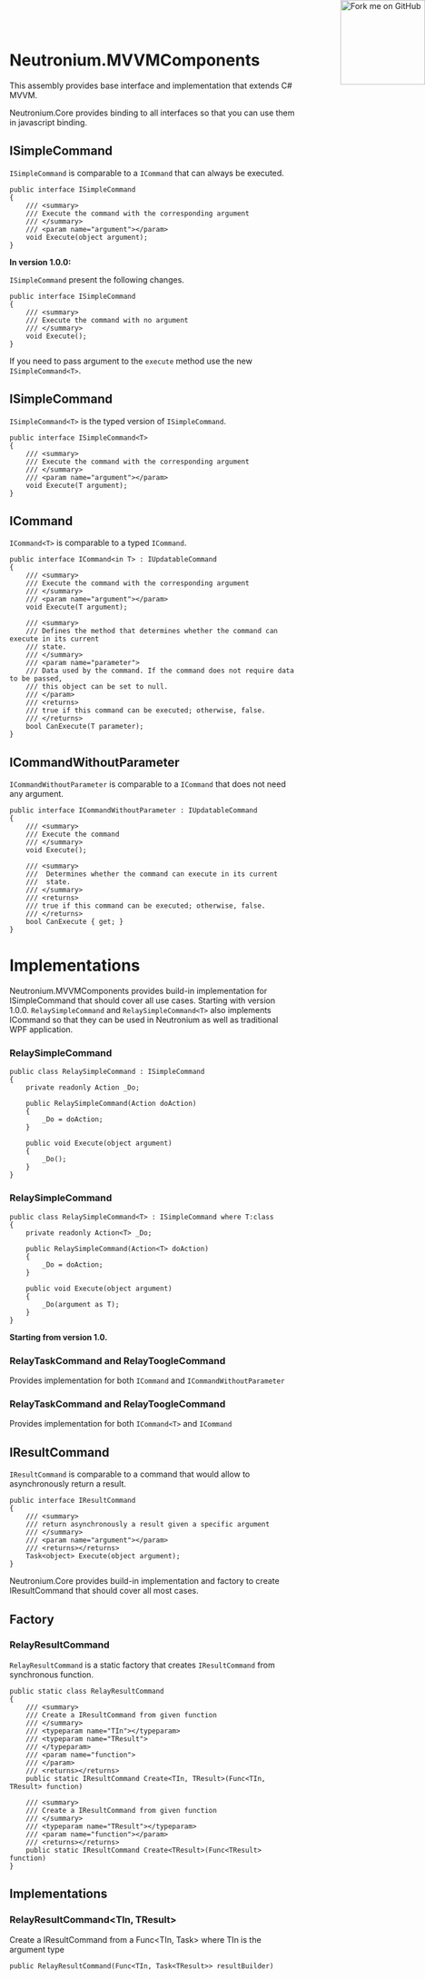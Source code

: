 <a href="https://github.com/NeutroniumCore/Neutronium" target="_blank">
  <img
    style="position: fixed; top: 0; right: 0; border: 0; z-index:99999"
    width="149"
    height="149"
    src="https://github.blog/wp-content/uploads/2008/12/forkme_right_gray_6d6d6d.png?resize=149%2C149"
    class="attachment-full size-full"
    alt="Fork me on GitHub"
    data-recalc-dims="1"
  />
</a>

# Neutronium.MVVMComponents

This assembly provides base interface and implementation that extends C# MVVM.

Neutronium.Core provides binding to all interfaces so that you can use them in javascript binding.


## ISimpleCommand

`ISimpleCommand` is comparable to a `ICommand` that can always be executed. 


```CSharp
public interface ISimpleCommand
{
    /// <summary>
    /// Execute the command with the corresponding argument
    /// </summary>
    /// <param name="argument"></param>
    void Execute(object argument);
}
```

**In version 1.0.0:**

`ISimpleCommand` present the following changes.

```CSharp
public interface ISimpleCommand
{
    /// <summary>
    /// Execute the command with no argument
    /// </summary>
    void Execute();
}
```

If you need to pass argument to the `execute` method use the new `ISimpleCommand<T>`.


## ISimpleCommand<T>

`ISimpleCommand<T>` is the typed version of `ISimpleCommand`. 


```CSharp
public interface ISimpleCommand<T>
{
    /// <summary>
    /// Execute the command with the corresponding argument
    /// </summary>
    /// <param name="argument"></param>
    void Execute(T argument);
}
```

## ICommand<T>

`ICommand<T>` is comparable to a typed `ICommand`. 


```CSharp
public interface ICommand<in T> : IUpdatableCommand
{
    /// <summary>
    /// Execute the command with the corresponding argument
    /// </summary>
    /// <param name="argument"></param>
    void Execute(T argument);

    /// <summary>
    /// Defines the method that determines whether the command can execute in its current
    /// state.
    /// </summary>
    /// <param name="parameter">
    /// Data used by the command. If the command does not require data to be passed,
    /// this object can be set to null.
    /// </param>
    /// <returns>
    /// true if this command can be executed; otherwise, false.
    /// </returns>
    bool CanExecute(T parameter);
}
```

## ICommandWithoutParameter

`ICommandWithoutParameter` is comparable to a `ICommand` that does not need any argument. 


```CSharp
public interface ICommandWithoutParameter : IUpdatableCommand
{
    /// <summary>
    /// Execute the command
    /// </summary>
    void Execute();

    /// <summary>
    ///  Determines whether the command can execute in its current
    ///  state.
    /// </summary>
    /// <returns>
    /// true if this command can be executed; otherwise, false.
    /// </returns>
    bool CanExecute { get; }
}
```

# Implementations

Neutronium.MVVMComponents provides build-in implementation for ISimpleCommand that should cover all use cases.
Starting with version 1.0.0. `RelaySimpleCommand` and `RelaySimpleCommand<T>` also implements ICommand so that they can be used in Neutronium as well as traditional WPF application.


### RelaySimpleCommand

```CSharp
public class RelaySimpleCommand : ISimpleCommand
{
    private readonly Action _Do;

    public RelaySimpleCommand(Action doAction)
    {
        _Do = doAction;
    }

    public void Execute(object argument)
    {
        _Do();
    }
}
```

### RelaySimpleCommand<T>

```CSharp
public class RelaySimpleCommand<T> : ISimpleCommand where T:class
{
    private readonly Action<T> _Do;

    public RelaySimpleCommand(Action<T> doAction)
    {
        _Do = doAction;
    }

    public void Execute(object argument)
    {
        _Do(argument as T);
    }
}
```

**Starting from version 1.0.**

### RelayTaskCommand and RelayToogleCommand

Provides implementation for both `ICommand` and `ICommandWithoutParameter`

### RelayTaskCommand<T> and RelayToogleCommand<T>

Provides implementation for both `ICommand<T>` and `ICommand`

## IResultCommand

`IResultCommand` is comparable to a command that would allow to asynchronously return a result.

```CSharp
public interface IResultCommand
{
    /// <summary>
    /// return asynchronously a result given a specific argument
    /// </summary>
    /// <param name="argument"></param>
    /// <returns></returns>
    Task<object> Execute(object argument);
}
```

Neutronium.Core provides build-in implementation and factory to create IResultCommand that should cover all most cases.

## Factory

### RelayResultCommand
`RelayResultCommand`  is a static factory that creates `IResultCommand` from synchronous function.

```CSharp
public static class RelayResultCommand
{
    /// <summary>
    /// Create a IResultCommand from given function
    /// </summary>
    /// <typeparam name="TIn"></typeparam>
    /// <typeparam name="TResult">
    /// </typeparam>
    /// <param name="function">
    /// </param>
    /// <returns></returns>
    public static IResultCommand Create<TIn, TResult>(Func<TIn, TResult> function)

    /// <summary>
    /// Create a IResultCommand from given function
    /// </summary>
    /// <typeparam name="TResult"></typeparam>
    /// <param name="function"></param>
    /// <returns></returns>
    public static IResultCommand Create<TResult>(Func<TResult> function)
}
```

## Implementations

### RelayResultCommand<TIn, TResult>

Create a IResultCommand from a Func<TIn, Task<TResult>> where TIn is the argument type

```CSharp
public RelayResultCommand(Func<TIn, Task<TResult>> resultBuilder)
```